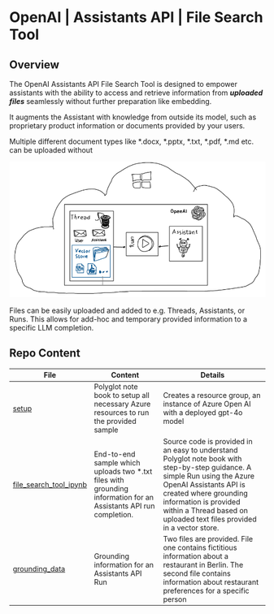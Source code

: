 # OpenAI | Assistants API | File Search Tool 

## Overview

The OpenAI Assistants API File Search Tool is designed to empower assistants with the ability to access and retrieve information from ***uploaded files*** seamlessly without further preparation like embedding.

It augments the Assistant with knowledge from outside its model, such as proprietary product information or documents provided by your users. 

Multiple different document types like *.docx, *.pptx, *.txt, *.pdf, *.md etc. can be uploaded without  

![Overview](./media/img/overview.png)

Files can be easily uploaded and added to e.g. Threads, Assistants, or Runs. This allows for add-hoc and temporary provided information to a specific LLM completion.

## Repo Content

| File | Content | Details |
| ---- | ------- | ------- |
| [setup](./setup/setup.ipynb) | Polyglot note book to setup all necessary Azure resources to run the provided sample | Creates a resource group, an instance of Azure Open AI with a deployed gpt-4o model |
| [file_search_tool_ipynb](./src/file_search_tool.ipynb) | End-to-end sample which uploads two *.txt files with grounding information for an Assistants API run completion.  | Source code is provided in an easy to understand Polyglot note book with step-by-step guidance. A simple Run using the Azure OpenAI Assistants API is created where grounding information is provided within a Thread based on uploaded text files provided in a vector store. |
| [grounding_data](./assets/grounding_data/) | Grounding information for an Assistants API Run | Two files are provided. File one contains fictitious information about a restaurant in Berlin. The second file contains information about restaurant preferences for a specific person  |